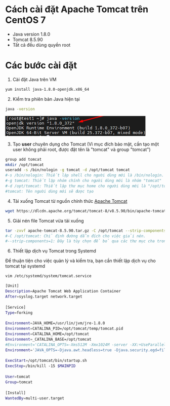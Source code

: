 # Cách cài đặt Apache Tomcat trên CentOS 7 

- Java version 1.8.0
- Tomcat 8.5.90
- Tất cả đều dùng quyền root
# Các bước cài đặt

1. Cài đặt Java trên VM

```sh
yum install java-1.8.0-openjdk.x86_64
```

2. Kiểm tra phiên bản Java hiện tại

```sh
java -version
```

![img](./imgs/tomcat4.png)

3. Tạo **user**  chuyên dụng cho Tomcat (Vì mục đích bảo mật, cần tạo một user không phải root, được đặt tên là "tomcat" và group "tomcat")

```sh
group add tomcat
mkdir /opt/tomcat
useradd -s /bin/nologin -g tomcat -d /opt/tomcat tomcat
#-s /bin/nologin: Thiết lập shell cho người dùng mới là /bin/nologin. Shell này không cho phép người dùng đăng nhập tương tác vào hệ thống
#-g tomcat: Thiết lập nhóm chính cho người dùng mới là nhóm "tomcat"
#-d /opt/tomcat: Thiết lập thư mục home cho người dùng mới là "/opt/tomcat". Đây là nơi mà người dùng "tomcat" sẽ được đặt khi đăng nhập
#tomcat: Tên người dùng mới sẽ được tạo
```
4. Tải xuống Tomcat từ nguồn chính thức [Apache Tomcat](https://tomcat.apache.org/)

```sh
wget https://dlcdn.apache.org/tomcat/tomcat-8/v8.5.90/bin/apache-tomcat-8.5.90.tar.gz
``` 
5. Giải nén file Tomcat vừa tải xuống
```sh
tar -zxvf apache-tomcat-8.5.90.tar.gz -C /opt/tomcat --strip-components=1
#-C /opt/tomcat: Chỉ định đường dẫn đích cho việc giải nén.
#--strip-components=1: Đây là tùy chọn để bỏ qua các thư mục cha trong tệp tin nén.
```

6. Thiết lập dịch vụ Tomcat trong Systemd

Để thuận tiện cho việc quản lý và kiểm tra, bạn cần thiết lập dịch vụ cho tomcat tại systemd

```sh
vim /etc/systemd/system/tomcat.service
```
```sh
[Unit]
Description=Apache Tomcat Web Application Container
After=syslog.target network.target

[Service]
Type=forking

Environment=JAVA_HOME=/usr/lin/jvm/jre-1.8.0
Environment=CATALINA_PID=/opt/tomcat/temp/tomcat.pid
Environment=CATALINA_HOME=/opt/tomcat
Environment=_CATALINA_BASE=/opt/tomcat
#Environment='CATALINA_OPTS=-Xms512M -Xmx1024M -server -XX:+UseParallelGC'
Environment='JAVA_OPTS=-Djava.awt.headless=true -Djava.security.egd=file:/dev.urandom'

ExecStart=/opt/tomcat/bin/startup.sh
ExecStop=/bin/kill -15 $MAINPID

User=tomcat
Group=tomcat

[Install]
WantedBy=multi-user.target
```